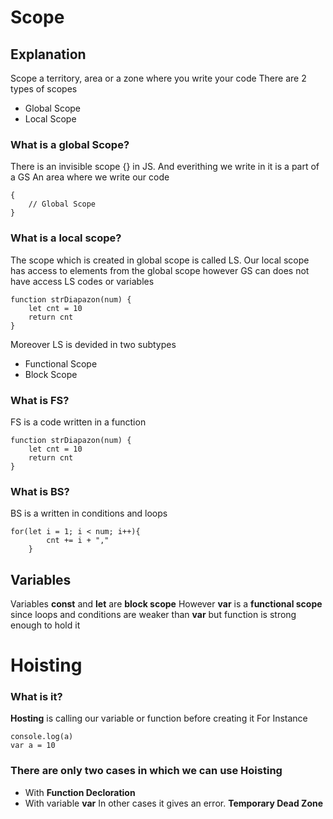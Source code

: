 # Scope
## Explanation

Scope a territory, area or a zone where you write your code
There are 2 types of scopes
+ Global Scope
+ Local Scope

### What is a **global Scope**?
There is an invisible scope {} in JS. And everithing we write in it is a part of a GS An area where we write our code

~~~ JS
{
    // Global Scope
}
~~~

### What is a **local scope**?
The scope which is created in global scope is called LS. Our local scope has access to elements from the global scope however GS can does not have access LS codes or variables
~~~
function strDiapazon(num) {
    let cnt = 10
    return cnt
}
~~~

Moreover LS is devided in two subtypes
+ Functional Scope
+ Block Scope

### What is **FS**?
FS is a code written in a function
~~~
function strDiapazon(num) {
    let cnt = 10
    return cnt
}
~~~
### What is **BS**?
BS is a written in conditions and loops
~~~
for(let i = 1; i < num; i++){
        cnt += i + ","
    }
~~~
## Variables 
Variables **const** and **let** are **block scope** 
However **var** is a **functional scope** since loops and conditions are weaker than **var** but function is strong enough to hold it


# Hoisting
### What is it?
**Hosting** is calling our variable or function before creating it
For Instance
~~~ JS
console.log(a)
var a = 10
~~~

### There are only two cases in which we can use **Hoisting**
+ With **Function Decloration**
+ With variable **var**
In other cases it gives an error. **Temporary Dead Zone**


